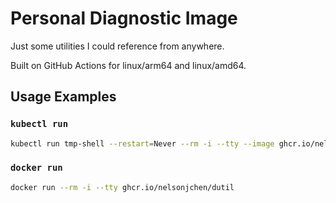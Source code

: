 # Personal Diagnostic Image

Just some utilities I could reference from anywhere.

Built on GitHub Actions for linux/arm64 and linux/amd64.

## Usage Examples

### `kubectl run`

```sh
kubectl run tmp-shell --restart=Never --rm -i --tty --image ghcr.io/nelsonjchen/dutil --pod-running-timeout=5m
```

### `docker run`

```sh
docker run --rm -i --tty ghcr.io/nelsonjchen/dutil
```
